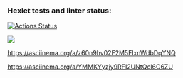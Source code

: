 ### Hexlet tests and linter status:
[![Actions Status](https://github.com/vasiliyMatrosov/python-project-49/workflows/hexlet-check/badge.svg)](https://github.com/vasiliyMatrosov/python-project-49/actions)


<a href="https://codeclimate.com/github/vasiliyMatrosov/python-project-49/maintainability"><img src="https://api.codeclimate.com/v1/badges/23e227cf802a425168e0/maintainability" /></a>



https://asciinema.org/a/z60n9hv02F2M5FlxnWdbDqYNQ


https://asciinema.org/a/YMMKYyzjy9RFI2UNtQcl6G6ZU